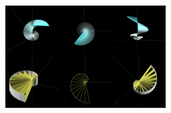 ![](https://github.com/KMORaza/Spiral_of_Theodorus_CAD_Model/blob/main/Spiral%20of%20Theodorus%20-%20CAD%20Model/screenshot.png)

